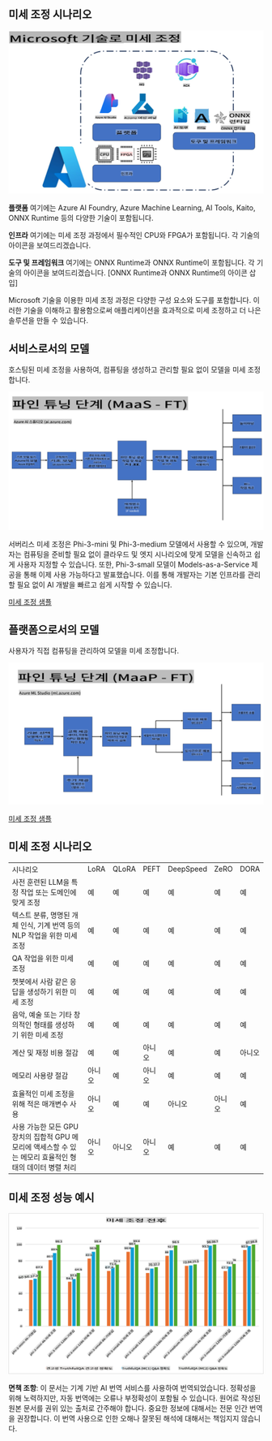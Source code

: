## 미세 조정 시나리오

![Microsoft 서비스로 미세 조정](../../../../translated_images/FinetuningwithMS.921fa8c240611562e7c4a5ceb7eca04f458ad6f3c899d5a0dc120030398d9e08.ko.png)

**플랫폼** 여기에는 Azure AI Foundry, Azure Machine Learning, AI Tools, Kaito, ONNX Runtime 등의 다양한 기술이 포함됩니다.

**인프라** 여기에는 미세 조정 과정에서 필수적인 CPU와 FPGA가 포함됩니다. 각 기술의 아이콘을 보여드리겠습니다.

**도구 및 프레임워크** 여기에는 ONNX Runtime과 ONNX Runtime이 포함됩니다. 각 기술의 아이콘을 보여드리겠습니다.
[ONNX Runtime과 ONNX Runtime의 아이콘 삽입]

Microsoft 기술을 이용한 미세 조정 과정은 다양한 구성 요소와 도구를 포함합니다. 이러한 기술을 이해하고 활용함으로써 애플리케이션을 효과적으로 미세 조정하고 더 나은 솔루션을 만들 수 있습니다.

## 서비스로서의 모델

호스팅된 미세 조정을 사용하여, 컴퓨팅을 생성하고 관리할 필요 없이 모델을 미세 조정합니다.

![MaaS 미세 조정](../../../../translated_images/MaaSfinetune.1678f33544c36b9016d8c018ce9c4c1622fb3bc2d72751291c39813f88bce052.ko.png)

서버리스 미세 조정은 Phi-3-mini 및 Phi-3-medium 모델에서 사용할 수 있으며, 개발자는 컴퓨팅을 준비할 필요 없이 클라우드 및 엣지 시나리오에 맞게 모델을 신속하고 쉽게 사용자 지정할 수 있습니다. 또한, Phi-3-small 모델이 Models-as-a-Service 제공을 통해 이제 사용 가능하다고 발표했습니다. 이를 통해 개발자는 기본 인프라를 관리할 필요 없이 AI 개발을 빠르고 쉽게 시작할 수 있습니다.

[미세 조정 샘플](https://github.com/microsoft/Phi-3CookBook/blob/main/md/04.Fine-tuning/FineTuning_AIStudio.md)

## 플랫폼으로서의 모델

사용자가 직접 컴퓨팅을 관리하여 모델을 미세 조정합니다.

![Maap 미세 조정](../../../../translated_images/MaaPFinetune.f88828d32d16ced1198525fceed9184ce17516f5c1a404c264d87a4ca816947f.ko.png)

[미세 조정 샘플](https://github.com/Azure/azureml-examples/blob/main/sdk/python/foundation-models/system/finetune/chat-completion/chat-completion.ipynb)

## 미세 조정 시나리오

| | | | | | | |
|-|-|-|-|-|-|-|
|시나리오|LoRA|QLoRA|PEFT|DeepSpeed|ZeRO|DORA|
|사전 훈련된 LLM을 특정 작업 또는 도메인에 맞게 조정|예|예|예|예|예|예|
|텍스트 분류, 명명된 개체 인식, 기계 번역 등의 NLP 작업을 위한 미세 조정|예|예|예|예|예|예|
|QA 작업을 위한 미세 조정|예|예|예|예|예|예|
|챗봇에서 사람 같은 응답을 생성하기 위한 미세 조정|예|예|예|예|예|예|
|음악, 예술 또는 기타 창의적인 형태를 생성하기 위한 미세 조정|예|예|예|예|예|예|
|계산 및 재정 비용 절감|예|예|아니오|예|예|아니오|
|메모리 사용량 절감|아니오|예|아니오|예|예|예|
|효율적인 미세 조정을 위해 적은 매개변수 사용|아니오|예|예|아니오|아니오|예|
|사용 가능한 모든 GPU 장치의 집합적 GPU 메모리에 액세스할 수 있는 메모리 효율적인 형태의 데이터 병렬 처리|아니오|아니오|아니오|예|예|예|

## 미세 조정 성능 예시

![미세 조정 성능](../../../../translated_images/Finetuningexamples.88bad3a5350927b08b1f06e4bced95cfd3715caa933d21c9ff658dcf0db94f73.ko.png)

**면책 조항**:
이 문서는 기계 기반 AI 번역 서비스를 사용하여 번역되었습니다. 정확성을 위해 노력하지만, 자동 번역에는 오류나 부정확성이 포함될 수 있습니다. 원어로 작성된 원본 문서를 권위 있는 출처로 간주해야 합니다. 중요한 정보에 대해서는 전문 인간 번역을 권장합니다. 이 번역 사용으로 인한 오해나 잘못된 해석에 대해서는 책임지지 않습니다.